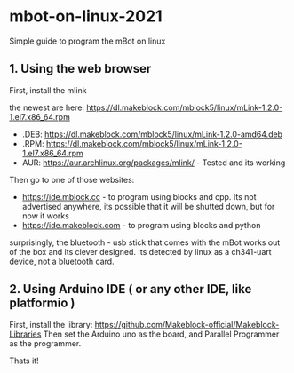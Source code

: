 # mbot-on-linux-2021
Simple guide to program the mBot on linux
## 1. Using the web browser
First, install the mlink

the newest are here: https://dl.makeblock.com/mblock5/linux/mLink-1.2.0-1.el7.x86_64.rpm
- .DEB: https://dl.makeblock.com/mblock5/linux/mLink-1.2.0-amd64.deb
- .RPM: https://dl.makeblock.com/mblock5/linux/mLink-1.2.0-1.el7.x86_64.rpm
- AUR: https://aur.archlinux.org/packages/mlink/ - Tested and its working

Then go to one of those websites:
- https://ide.mblock.cc - to program using blocks and cpp. Its not advertised anywhere, its possible that it will be shutted down, but for now it works
- https://ide.makeblock.com - to program using blocks and python

surprisingly, the bluetooth - usb stick that comes with the mBot works out of the box and its clever designed. Its detected by linux as a ch341-uart device, not a bluetooth card.

## 2. Using Arduino IDE ( or any other IDE, like platformio )

First, install the library: https://github.com/Makeblock-official/Makeblock-Libraries
Then set the Arduino uno as the board, and Parallel Programmer as the programmer.

Thats it!
